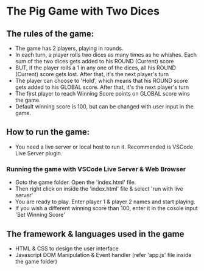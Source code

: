 # The Pig Game with Two Dices

## The rules of the game:

- The game has 2 players, playing in rounds.
- In each turn, a player rolls two dices as many times as he whishes. Each sum of the two dices gets added to his ROUND (Current) score
- BUT, if the player rolls a 1 in any one of the dices, all his ROUND (Current) score gets lost. After that, it's the next player's turn
- The player can choose to 'Hold', which means that his ROUND score gets added to his GLOBAL score. After that, 
it's the next player's turn
- The first player to reach Winning Score points on GLOBAL score wins the game.
- Default winning score is 100, but can be changed with user input in the game.

## How to run the game:

- You need a live server or local host to run it. Recommended is VSCode Live Server plugin.

### Running the game with VSCode Live Server & Web Browser
- Goto the game folder. Open the 'index.html' file. 
- Then right click on inside the 'index.html' file & select 'run with live server'
- You are ready to play. Enter player 1 & player 2 names and start playing.
- If you wish a different winning score than 100, enter it in the cosole input 'Set Winning Score'

## The framework & languages used in the game
- HTML & CSS to design the user interface
- Javascript DOM Manipulation & Event handler (refer 'app.js' file inside the game folder) 
